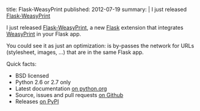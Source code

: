title: Flask-WeasyPrint
published: 2012-07-19
summary: |
    I just released [Flask-WeasyPrint](http://packages.python.org/Flask-WeasyPrint/)


I just released
[Flask-WeasyPrint](http://packages.python.org/Flask-WeasyPrint/),
a new [Flask](http://flask.pocoo.org/) extension that integrates
[WeasyPrint](http://weasyprint.org/) in your Flask app.

You could see it as just an optimization: is by-passes the network for URLs
(stylesheet, images, …) that are in the same Flask app.

Quick facts:

* BSD licensed
* Python 2.6 or 2.7 only
* Latest documentation
  [on python.org](http://packages.python.org/Flask-WeasyPrint/)
* Source, issues and pull requests
  [on Github](https://github.com/SimonSapin/Flask-WeasyPrint/)
* Releases [on PyPI](http://pypi.python.org/pypi/Flask-WeasyPrint)
